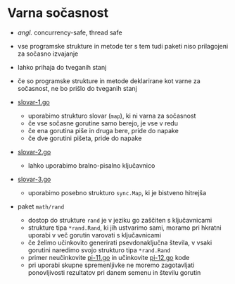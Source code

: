# Varna sočasnost

- *angl.* concurrency-safe, thread safe
- vse programske strukture in metode ter s tem tudi paketi niso prilagojeni za sočasno izvajanje
- lahko prihaja do tveganih stanj
- če so programske strukture in metode deklarirane kot varne za sočasnost, ne bo prišlo do tveganih stanj

- [slovar-1.go](koda/slovar-1.go)
    - uporabimo strukturo slovar (`map`), ki ni varna za sočasnost
    - če vse sočasne gorutine samo berejo, je vse v redu
    - če ena gorutina piše in druga bere, pride do napake
    - če dve gorutini pišeta, pride do napake

- [slovar-2.go](koda/slovar-2.go)
    - lahko uporabimo bralno-pisalno ključavnico

- [slovar-3.go](koda/slovar-3.go)
    - uporabimo posebno strukturo `sync.Map`, ki je bistveno hitrejša

- paket `math/rand`
    - dostop do strukture `rand` je v jeziku go zaščiten s ključavnicami
    - strukture tipa `*rand.Rand`, ki jih ustvarimo sami, moramo pri hkratni uporabi v več gorutin varovati s ključavnicami
    - če želimo učinkovito generirati psevdonaključna števila, v vsaki gorutini naredimo svojo strukturo tipa `*rand.Rand`
    - primer neučinkovite [pi-11.go](koda/pi-11.go) in učinkovite [pi-12.go](koda/pi-12.go) kode
    - pri uporabi skupne spremenljivke ne moremo zagotavljati ponovljivosti rezultatov pri danem semenu in številu gorutin
